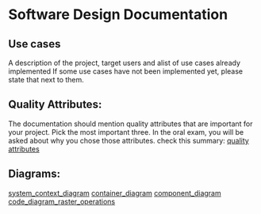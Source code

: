# Software Design Documentation

## Use cases 

A description of the project, target users and alist of use cases already implemented If some use cases have not been implemented yet, please state that next to them.

## Quality Attributes:

The documentation should mention quality attributes that are important for your project. Pick the most important three. In the oral exam, you will be asked about why you chose those attributes. check this summary: [quality attributes](https://blog.devgenius.io/top-10-architecture-characteristics-non-functional-requirements-with-cheatsheat-7ad14bbb0a9b)

## Diagrams:

[system_context_diagram](https://github.com/OceanEcoWatch/PlasticDetectionService/blob/HEAD/docs/system_context_diagram.png)
[container_diagram](https://github.com/OceanEcoWatch/PlasticDetectionService/blob/HEAD/docs/container_diagram.png)
[component_diagram](https://github.com/OceanEcoWatch/PlasticDetectionService/blob/HEAD/docs/component_diagram.png)
[code_diagram_raster_operations](https://github.com/OceanEcoWatch/PlasticDetectionService/blob/HEAD/docs/code_diagram_raster_operations.png)
